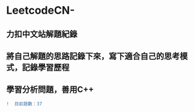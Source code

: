 # LeetcodeCN-
## 力扣中文站解題紀錄   
## 將自己解題的思路記錄下來，寫下適合自己的思考模式，記錄學習歷程    
## 學習分析問題，善用C++   


```diff
!  目前題數：37
```
